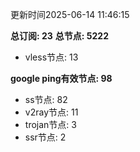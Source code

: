 更新时间2025-06-14 11:46:15

**总订阅: 23**
**总节点: 5222**
- vless节点: 13

**google ping有效节点: 98**
- ss节点: 82
- v2ray节点: 11
- trojan节点: 3
- ssr节点: 2
